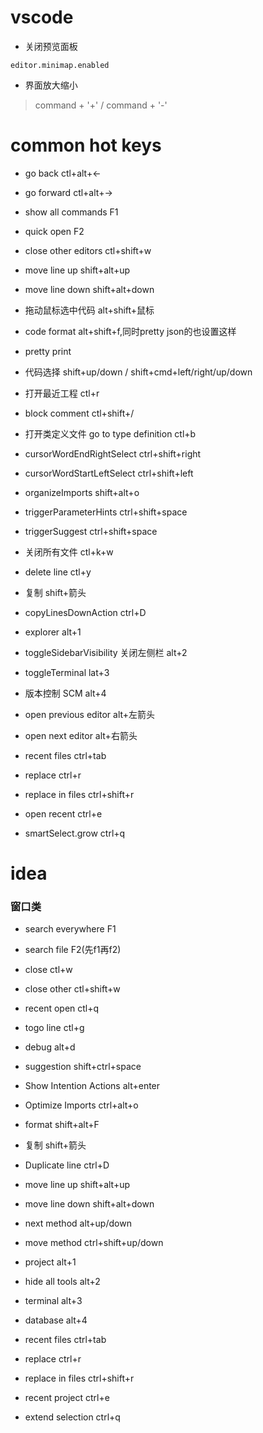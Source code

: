 # vscode
* 关闭预览面板
```
editor.minimap.enabled
```

* 界面放大缩小
> command + '+' / command + '-'

# common hot keys
* go back ctl+alt+<-
* go forward ctl+alt+->

* show all commands F1
* quick open F2

* close other editors ctl+shift+w
* move line up shift+alt+up
* move line down shift+alt+down
* 拖动鼠标选中代码 alt+shift+鼠标
* code format alt+shift+f,同时pretty json的也设置这样
* pretty print
* 代码选择 shift+up/down / shift+cmd+left/right/up/down
* 打开最近工程 ctl+r
* block comment ctl+shift+/
* 打开类定义文件 go to type definition ctl+b


* cursorWordEndRightSelect ctrl+shift+right
* cursorWordStartLeftSelect ctrl+shift+left
* organizeImports shift+alt+o

* triggerParameterHints ctrl+shift+space
* triggerSuggest ctrl+shift+space
* 关闭所有文件 ctl+k+w
* delete line ctl+y

* 复制 shift+箭头
* copyLinesDownAction ctrl+D

* explorer alt+1
* toggleSidebarVisibility 关闭左侧栏 alt+2
* toggleTerminal lat+3
* 版本控制 SCM alt+4
* open previous editor alt+左箭头
* open next editor alt+右箭头
* recent files ctrl+tab
* replace ctrl+r
* replace in files ctrl+shift+r
* open recent ctrl+e
* smartSelect.grow ctrl+q

# idea
### 窗口类
* search everywhere F1
* search file F2(先f1再f2)
* close ctl+w
* close other ctl+shift+w
* recent open ctl+q
* togo line ctl+g
* debug alt+d




* suggestion shift+ctrl+space 
* Show Intention Actions alt+enter
* Optimize Imports ctrl+alt+o
* format shift+alt+F
* 复制 shift+箭头
* Duplicate line ctrl+D
* move line up shift+alt+up
* move line down shift+alt+down
* next method alt+up/down
* move method ctrl+shift+up/down 
* project alt+1
* hide all tools alt+2
* terminal alt+3
* database alt+4
* recent files ctrl+tab 
* replace ctrl+r
* replace in files ctrl+shift+r
* recent project ctrl+e
* extend selection ctrl+q